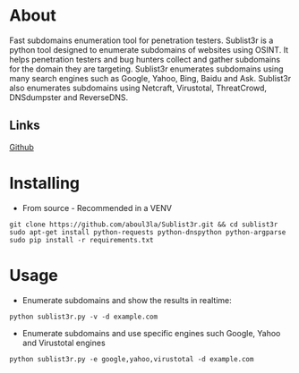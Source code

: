 # About
Fast subdomains enumeration tool for penetration testers. Sublist3r is a python tool designed to enumerate subdomains of websites using OSINT. It helps penetration testers and bug hunters collect and gather subdomains for the domain they are targeting. Sublist3r enumerates subdomains using many search engines such as Google, Yahoo, Bing, Baidu and Ask. Sublist3r also enumerates subdomains using Netcraft, Virustotal, ThreatCrowd, DNSdumpster and ReverseDNS.
## Links
[Github](https://github.com/aboul3la/Sublist3r)
# Installing
- From source - Recommended in a VENV
```
git clone https://github.com/aboul3la/Sublist3r.git && cd sublist3r
sudo apt-get install python-requests python-dnspython python-argparse
sudo pip install -r requirements.txt
```
# Usage
- Enumerate subdomains and show the results in realtime:
```
python sublist3r.py -v -d example.com
```
- Enumerate subdomains and use specific engines such Google, Yahoo and Virustotal engines
```
python sublist3r.py -e google,yahoo,virustotal -d example.com
```